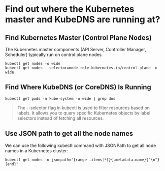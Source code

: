 # Find out where the Kubernetes master and KubeDNS are running at?
## Find Kubernetes Master (Control Plane Nodes)
The Kubernetes master components (API Server, Controller Manager, Scheduler) typically run on control plane nodes.

```
kubectl get nodes -o wide
kubectl get nodes --selector=node-role.kubernetes.io/control-plane -o wide
```
## Find Where KubeDNS (or CoreDNS) Is Running
```
kubectl get pods -n kube-system -o wide | grep dns
```
> The --selector flag in kubectl is used to filter resources based on labels. It allows you to query specific Kubernetes objects by label selectors instead of fetching all resources.

## Use JSON path to get all the node names
We can use the following kubectl command with JSONPath to get all node names in a Kubernetes cluster:
```
kubectl get nodes -o jsonpath='{range .items[*]}{.metadata.name}{"\n"}{end}'
```